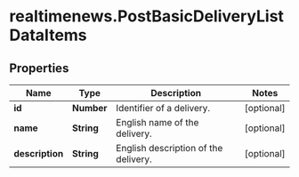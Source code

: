 # realtimenews.PostBasicDeliveryListDataItems

## Properties

Name | Type | Description | Notes
------------ | ------------- | ------------- | -------------
**id** | **Number** | Identifier of a delivery. | [optional] 
**name** | **String** | English name of the delivery. | [optional] 
**description** | **String** | English description of the delivery. | [optional] 


